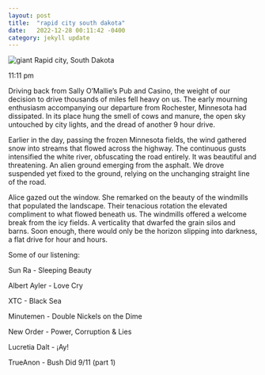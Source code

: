 ```yaml
---
layout: post
title:  "rapid city south dakota"
date:   2022-12-28 00:11:42 -0400
category: jekyll update
---
```

![giant](assets/img/green_giant.jpg)
Rapid city, South Dakota 

11:11 pm 

Driving back from Sally O’Mallie’s Pub and Casino, the weight of our decision to drive thousands of miles fell heavy on us. The early mourning enthusiasm accompanying our departure from Rochester, Minnesota had dissipated. In its place hung the smell of cows and manure, the open sky untouched by city lights, and the dread of another 9 hour drive. 

Earlier in the day, passing the frozen Minnesota fields, the wind gathered snow into streams that flowed across the highway. The continuous gusts intensified the white river, obfuscating the road entirely. It was beautiful and threatening. An alien ground emerging from the asphalt. We drove suspended yet fixed to the ground, relying on the unchanging straight line of the road. 

Alice gazed out the window. She remarked on the beauty of the windmills that populated the landscape. Their tenacious rotation the elevated compliment to what flowed beneath us. The windmills offered a welcome break from the icy fields. A verticality that dwarfed the grain silos and barns. Soon enough, there would only be the horizon slipping into darkness, a flat drive for hour and hours. 

Some of our listening: 

Sun Ra - Sleeping Beauty

Albert Ayler - Love Cry 

XTC - Black Sea

Minutemen - Double Nickels on the Dime 

New Order - Power, Corruption & Lies 

Lucretia Dalt - ¡Ay!

TrueAnon - Bush Did 9/11 (part 1) 
